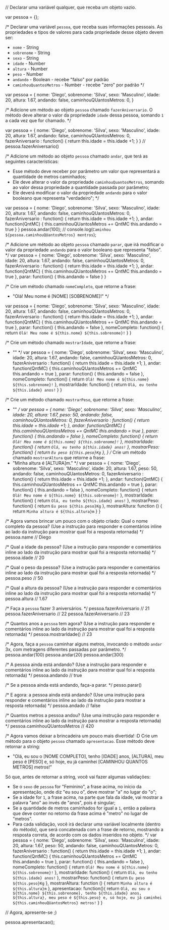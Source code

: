 // Declarar uma variável qualquer, que receba um objeto vazio.

var pessoa = {};


/*
Declarar uma variável `pessoa`, que receba suas informações pessoais.
As propriedades e tipos de valores para cada propriedade desse objeto devem ser:
- `nome` - String
- `sobrenome` - String
- `sexo` - String
- `idade` - Number
- `altura` - Number
- `peso` - Number
- `andando` - Boolean - recebe "falso" por padrão
- `caminhouQuantosMetros` - Number - recebe "zero" por padrão
*/

var pessoa = {
    nome: 'Diego',
    sobrenome: 'Silva',
    sexo: 'Masculino',
    idade: 20,
    altura: 1.67,
    andando: false,
    caminhouQUantosMetros: 0,
}


/*
Adicione um método ao objeto `pessoa` chamado `fazerAniversario`. O método deve
alterar o valor da propriedade `idade` dessa pessoa, somando `1` a cada vez que
for chamado.
*/

var pessoa = {
    nome: 'Diego',
    sobrenome: 'Silva',
    sexo: 'Masculino',
    idade: 20,
    altura: 1.67,
    andando: false,
    caminhouQUantosMetros: 0,
    fazerAniversario : function() {
        return this.idade = this.idade +1;
      }
}
// pessoa.fazerAniversario()

/*
Adicione um método ao objeto `pessoa` chamado `andar`, que terá as seguintes
características:
- Esse método deve receber por parâmetro um valor que representará a quantidade
de metros caminhados;
- Ele deve alterar o valor da propriedade `caminhouQuantosMetros`, somando ao
valor dessa propriedade a quantidade passada por parâmetro;
- Ele deverá modificar o valor da propriedade `andando` para o valor
booleano que representa "verdadeiro";
*/

var pessoa = {
    nome: 'Diego',
    sobrenome: 'Silva',
    sexo: 'Masculino',
    idade: 20,
    altura: 1.67,
    andando: false,
    caminhouQUantosMetros: 0,
    fazerAniversario : function() {
        return this.idade = this.idade +1;
    },
    andar: function(QntMC) {
        this.caminhouQUantosMetros += QntMC
        this.andando = true
    }
}
pessoa.andar(100);
// console.log(`Caminhou ${pessoa.caminhouQUantosMetros} mentros`);

/*
Adicione um método ao objeto `pessoa` chamado `parar`, que irá modificar o valor
da propriedade `andando` para o valor booleano que representa "falso".
*/
var pessoa = {
    nome: 'Diego',
    sobrenome: 'Silva',
    sexo: 'Masculino',
    idade: 20,
    altura: 1.67,
    andando: false,
    caminhouQUantosMetros: 0,
    fazerAniversario : function() {
        return this.idade = this.idade +1;
    },
    andar: function(QntMC) {
        this.caminhouQUantosMetros += QntMC
        this.andando = true
    },
    parar: function() {
        this.andando = false
    }
}

/*
Crie um método chamado `nomeCompleto`, que retorne a frase:
- "Olá! Meu nome é [NOME] [SOBRENOME]!"
*/

var pessoa = {
    nome: 'Diego',
    sobrenome: 'Silva',
    sexo: 'Masculino',
    idade: 20,
    altura: 1.67,
    andando: false,
    caminhouQUantosMetros: 0,
    fazerAniversario : function() {
        return this.idade = this.idade +1;
    },
    andar: function(QntMC) {
        this.caminhouQUantosMetros += QntMC
        this.andando = true
    },
    parar: function() {
        this.andando = false
    },
    nomeCompleto: function() {
        return `Olá! Meu nome é ${this.nome} ${this.sobrenome}!`
    }
}


/*
Crie um método chamado `mostrarIdade`, que retorne a frase:
- ""
*/
var pessoa = {
    nome: 'Diego',
    sobrenome: 'Silva',
    sexo: 'Masculino',
    idade: 20,
    altura: 1.67,
    andando: false,
    caminhouQUantosMetros: 0,
    fazerAniversario : function() {
        return this.idade = this.idade +1;
    },
    andar: function(QntMC) {
        this.caminhouQUantosMetros += QntMC
        this.andando = true
    },
    parar: function() {
        this.andando = false
    },
    nomeCompleto: function() {
        return `Olá! Meu nome é ${this.nome} ${this.sobrenome}!`
    },
    mostrarIdade: function() {
        return `Olá, eu tenho ${this.idade} anos!`
    }
}

/*
Crie um método chamado `mostrarPeso`, que retorne a frase:
- ""
*/
var pessoa = {
    nome: 'Diego',
    sobrenome: 'Silva',
    sexo: 'Masculino',
    idade: 20,
    altura: 1.67,
    peso: 50,
    andando: false,
    caminhouQUantosMetros: 0,
    fazerAniversario : function() {
        return this.idade = this.idade +1;
    },
    andar: function(QntMC) {
        this.caminhouQUantosMetros += QntMC
        this.andando = true
    },
    parar: function() {
        this.andando = false
    },
    nomeCompleto: function() {
        return `Olá! Meu nome é ${this.nome} ${this.sobrenome}!`
    },
    mostrarIdade: function() {
        return `Olá, eu tenho ${this.idade} anos!`
    },
    mostrarPeso: function() {
        return `Eu peso ${this.peso}Kg`
    },
}
/*
Crie um método chamado `mostrarAltura` que retorne a frase:
- "Minha altura é [ALTURA]m."
*/
var pessoa = {
    nome: 'Diego',
    sobrenome: 'Silva',
    sexo: 'Masculino',
    idade: 20,
    altura: 1.67,
    peso: 50,
    andando: false,
    caminhouQUantosMetros: 0,
    fazerAniversario : function() {
        return this.idade = this.idade +1;
    },
    andar: function(QntMC) {
        this.caminhouQUantosMetros += QntMC
        this.andando = true
    },
    parar: function() {
        this.andando = false
    },
    nomeCompleto: function() {
        return `Olá! Meu nome é ${this.nome} ${this.sobrenome}!`
    },
    mostrarIdade: function() {
        return `Olá, eu tenho ${this.idade} anos!`
    },
    mostrarPeso: function() {
        return `Eu peso ${this.peso}Kg`
    },
    mostrarAltura: function () {
        return `Minha altura é ${this.altura}m`
    }
}

/*
Agora vamos brincar um pouco com o objeto criado:
Qual o nome completo da pessoa? (Use a instrução para responder e comentários
inline ao lado da instrução para mostrar qual foi a resposta retornada)
*/
pessoa.name // Diego

/*
Qual a idade da pessoa? (Use a instrução para responder e comentários
inline ao lado da instrução para mostrar qual foi a resposta retornada)
*/
pessoa.idade // 20 

/*
Qual o peso da pessoa? (Use a instrução para responder e comentários
inline ao lado da instrução para mostrar qual foi a resposta retornada)
*/
pessoa.peso // 50

/*
Qual a altura da pessoa? (Use a instrução para responder e comentários
inline ao lado da instrução para mostrar qual foi a resposta retornada)
*/
pessoa.altura // 1.67

/*
Faça a `pessoa` fazer 3 aniversários.
*/
pessoa.fazerAniversario // 21
pessoa.fazerAniversario // 22
pessoa.fazerAniversario // 23

/*
Quantos anos a `pessoa` tem agora? (Use a instrução para responder e
comentários inline ao lado da instrução para mostrar qual foi a resposta
retornada)
*/
pessoa.mostrarIdade() // 23

/*
Agora, faça a `pessoa` caminhar alguns metros, invocando o método `andar` 3x,
com metragens diferentes passadas por parâmetro.
*/
pessoa.andar(100)
pessoa.andar(20)
pessoa.andar(300)

/*
A pessoa ainda está andando? (Use a instrução para responder e comentários
inline ao lado da instrução para mostrar qual foi a resposta retornada)
*/
pessoa.andando // true

/*
Se a pessoa ainda está andando, faça-a parar.
*/
pesso.parar()

/*
E agora: a pessoa ainda está andando? (Use uma instrução para responder e
comentários inline ao lado da instrução para mostrar a resposta retornada)
*/
pessoa.andado  // false

/*
Quantos metros a pessoa andou? (Use uma instrução para responder e comentários
inline ao lado da instrução para mostrar a resposta retornada)
*/
pessoa.caminhouQUantosMetros // 420

/*
Agora vamos deixar a brincadeira um pouco mais divertida! :D
Crie um método para o objeto `pessoa` chamado `apresentacao`. Esse método deve
retornar a string:
- "Olá, eu sou o [NOME COMPLETO], tenho [IDADE] anos, [ALTURA], meu peso é [PESO] e, só hoje, eu já caminhei [CAMINHOU QUANTOS METROS] metros!"

Só que, antes de retornar a string, você vai fazer algumas validações:
- Se o `sexo` de `pessoa` for "Feminino", a frase acima, no início da
apresentação, onde diz "eu sou o", deve mostrar "a" no lugar do "o";
- Se a idade for `1`, a frase acima, na parte que fala da idade, vai mostrar a
palavra "ano" ao invés de "anos", pois é singular;
- Se a quantidade de metros caminhados for igual a `1`, então a palavra que
deve conter no retorno da frase acima é "metro" no lugar de "metros".
- Para cada validação, você irá declarar uma variável localmente (dentro do
método), que será concatenada com a frase de retorno, mostrando a resposta
correta, de acordo com os dados inseridos no objeto.
*/
var pessoa = {
    nome: 'Diego',
    sobrenome: 'Silva',
    sexo: 'Masculino',
    idade: 20,
    altura: 1.67,
    peso: 50,
    andando: false,
    caminhouQUantosMetros: 0,
    fazerAniversario : function() {
        return this.idade = this.idade +1;
    },
    andar: function(QntMC) {
        this.caminhouQUantosMetros += QntMC
        this.andando = true
    },
    parar: function() {
        this.andando = false
    },
    nomeCompleto: function() {
        return `Olá! Meu nome é ${this.nome} ${this.sobrenome}!`
    },
    mostrarIdade: function() {
        return `Olá, eu tenho ${this.idade} anos!`
    },
    mostrarPeso: function() {
        return `Eu peso ${this.peso}Kg`
    },
    mostrarAltura: function () {
        return `Minha altura é ${this.altura}m`
    },
    apresentacao: function(){
        return `Olá, eu sou o ${this.nome} ${this.sobrenome}, tenho ${this.idade} anos, ${this.altura}, meu peso é ${this.peso} e, só hoje, eu já caminhei ${this.caminhouQUantosMetros} metros!`
    }
}


// Agora, apresente-se ;)

pessoa.apresentacao();
